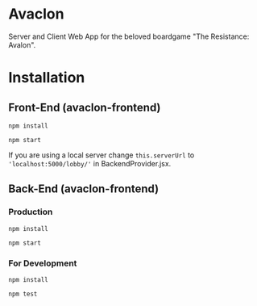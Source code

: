 # Avaclon
Server and Client Web App for the beloved boardgame "The Resistance: Avalon".

# Installation
## Front-End (avaclon-frontend)
`npm install`

`npm start`

If you are using a local server change `this.serverUrl` to `'localhost:5000/lobby/'` in BackendProvider.jsx.

## Back-End (avaclon-frontend)
### Production
`npm install`

`npm start`

### For Development
`npm install`

`npm test`
